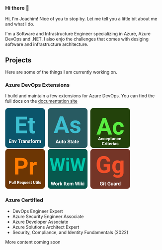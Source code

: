 ### Hi there 👋

Hi, I'm Joachim! Nice of you to stop by. Let me tell you a little bit about me and what I do.

I'm a Software and Infrastructure Engineer specializing in Azure, Azure DevOps and .NET. I also enjo the challenges that comes with desiging software and infrastructure architecture.

## Projects

Here are some of the things I am currently working on.

### Azure DevOps Extensions

I build and maintain a few extensions for Azure DevOps. You can find the full docs on the [documentation site](https://docs.devops-extensions.dev/)

<div style="display;flex;flex-direction:row;">
<a href="https://marketplace.visualstudio.com/items?itemName=joachimdalen.env-transform" style="margin-right:5px"><img src="./assets/env-transform.png"/></a>
<a href="https://marketplace.visualstudio.com/items?itemName=joachimdalen.auto-state" style="margin-right:5px"><img src="./assets/auto-state.png"/></a>
<a href="https://marketplace.visualstudio.com/items?itemName=joachimdalen.acceptance-criterias" style="margin-right:5px"><img src="./assets/acceptance-criterias.png"/></a>
<a href="https://marketplace.visualstudio.com/items?itemName=joachimdalen.pull-request-utils" style="margin-right:5px"><img src="./assets/pull-request-utils.png"/></a>
<a href="https://marketplace.visualstudio.com/items?itemName=joachimdalen.work-item-wiki" style="margin-right:5px"><img src="./assets/work-item-wiki.png"/></a>
<a href="https://marketplace.visualstudio.com/items?itemName=joachimdalen.gitguard" style="margin-right:5px"><img src="./assets/gitguard.png"/></a>
</div>

### Azure Certified

- DevOps Engineer Expert
- Azure Security Engineer Associate
- Azure Developer Associate
- Azure Solutions Architect Expert
- Security, Compliance, and Identity Fundamentals (2022)


More content coming soon